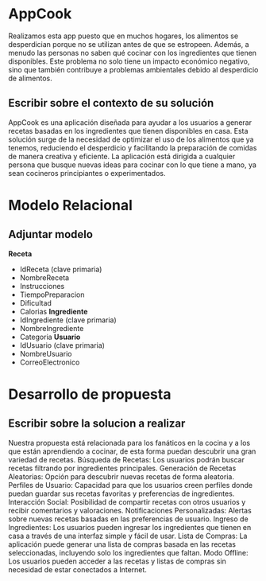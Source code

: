 # AppCook
Realizamos esta app puesto que en muchos hogares, los alimentos se desperdician porque no se utilizan antes de que se estropeen. Además, a menudo las personas no saben qué cocinar con los ingredientes que tienen disponibles. Este problema no solo tiene un impacto económico negativo, sino que también contribuye a problemas ambientales debido al desperdicio de alimentos.

## Escribir sobre el contexto de su solución
AppCook es una aplicación diseñada para ayudar a los usuarios a generar recetas basadas en los ingredientes que tienen disponibles en casa. Esta solución surge de la necesidad de optimizar el uso de los alimentos que ya tenemos, reduciendo el desperdicio y facilitando la preparación de comidas de manera creativa y eficiente. La aplicación está dirigida a cualquier persona que busque nuevas ideas para cocinar con lo que tiene a mano, ya sean cocineros principiantes o experimentados.

# Modelo Relacional
## Adjuntar modelo
**Receta**
  - IdReceta (clave primaria)
  - NombreReceta
  - Instrucciones
  - TiempoPreparacion
  - Dificultad
  - Calorias
**Ingrediente**
  - IdIngrediente (clave primaria)
  - NombreIngrediente
  - Categoria
**Usuario**
  - IdUsuario (clave primaria)
  - NombreUsuario
  - CorreoElectronico
# Desarrollo de propuesta 
## Escribir sobre la solucion a realizar
Nuestra propuesta está relacionada para los fanáticos en la cocina y a los que están aprendiendo a cocinar, de esta forma puedan descubrir una gran variedad de recetas.
Búsqueda de Recetas: Los usuarios podrán buscar recetas filtrando por ingredientes principales.
Generación de Recetas Aleatorias: Opción para descubrir nuevas recetas de forma aleatoria.
Perfiles de Usuario: Capacidad para que los usuarios creen perfiles donde puedan guardar sus recetas favoritas y preferencias de ingredientes.
Interacción Social: Posibilidad de compartir recetas con otros usuarios y recibir comentarios y valoraciones.
Notificaciones Personalizadas: Alertas sobre nuevas recetas basadas en las preferencias de usuario.
Ingreso de Ingredientes: Los usuarios pueden ingresar los ingredientes que tienen en casa a través de una interfaz simple y fácil de usar.
Lista de Compras: La aplicación puede generar una lista de compras basada en las recetas seleccionadas, incluyendo solo los ingredientes que faltan.
Modo Offline: Los usuarios pueden acceder a las recetas y listas de compras sin necesidad de estar conectados a Internet.
